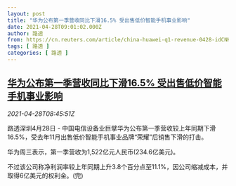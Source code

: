 ```yaml
---
layout: post
title: "华为公布第一季营收同比下滑16.5% 受出售低价智能手机事业影响"
date: 2021-04-28T09:01:02.000Z
author: 路透
from: https://cn.reuters.com/article/china-huawei-q1-revenue-0428-idCNKBS2CF0ZA
tags: [ 路透 ]
categories: [ 路透 ]
---
```

<!--1619600462000-->
[华为公布第一季营收同比下滑16.5% 受出售低价智能手机事业影响](https://cn.reuters.com/article/china-huawei-q1-revenue-0428-idCNKBS2CF0ZA)
------

<div>
<div><i>2021-04-28T08:45:51Z</i></div><p>路透深圳4月28日 - 中国电信设备业巨擘华为公布第一季营收较上年同期下滑16.5%，受去年11月出售低价智能手机事业品牌“荣耀”后销售下滑的打击。</p><p>华为周三表示，第一季营收为1,522亿元人民币(234.6亿美元)。</p><p>不过该公司称净利润率较上年同期上升3.8个百分点至11.1%，因公司缩减成本，并取得6亿美元的权利金。(完)</p>
</div>
